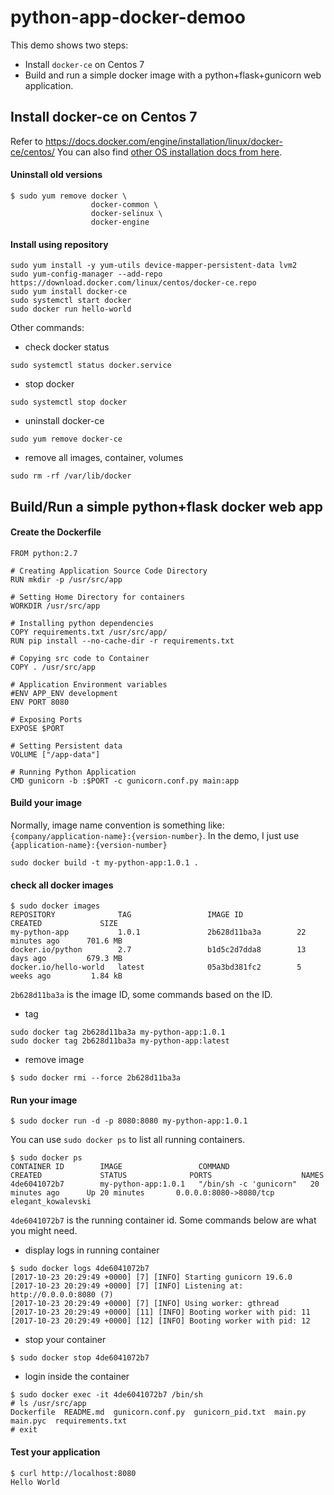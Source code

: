 # python-app-docker-demoo
This demo shows two steps:
+ Install `docker-ce` on Centos 7
+ Build and run a simple docker image with a python+flask+gunicorn web application.

## Install docker-ce on Centos 7
Refer to https://docs.docker.com/engine/installation/linux/docker-ce/centos/
You can also find [other OS installation docs from here](https://docs.docker.com/engine/installation).

#### Uninstall old versions
```
$ sudo yum remove docker \
                  docker-common \
                  docker-selinux \
                  docker-engine
```

#### Install using repository
```
sudo yum install -y yum-utils device-mapper-persistent-data lvm2
sudo yum-config-manager --add-repo https://download.docker.com/linux/centos/docker-ce.repo
sudo yum install docker-ce
sudo systemctl start docker
sudo docker run hello-world
```

Other commands: 
+ check docker status 
```
sudo systemctl status docker.service
```

+ stop docker 
```
sudo systemctl stop docker
```

+ uninstall docker-ce
```
sudo yum remove docker-ce
```

+ remove all images, container, volumes
```
sudo rm -rf /var/lib/docker
```

## Build/Run a simple python+flask docker web app 

#### Create the Dockerfile

```
FROM python:2.7

# Creating Application Source Code Directory
RUN mkdir -p /usr/src/app

# Setting Home Directory for containers
WORKDIR /usr/src/app

# Installing python dependencies
COPY requirements.txt /usr/src/app/
RUN pip install --no-cache-dir -r requirements.txt

# Copying src code to Container
COPY . /usr/src/app

# Application Environment variables
#ENV APP_ENV development
ENV PORT 8080

# Exposing Ports
EXPOSE $PORT

# Setting Persistent data
VOLUME ["/app-data"]

# Running Python Application
CMD gunicorn -b :$PORT -c gunicorn.conf.py main:app
```

#### Build your image
Normally, image name convention is something like: `
{company/application-name}:{version-number}`. In the demo, I just use `{application-name}:{version-number}`

```
sudo docker build -t my-python-app:1.0.1 .
```

#### check all docker images
```
$ sudo docker images
REPOSITORY              TAG                 IMAGE ID            CREATED             SIZE
my-python-app           1.0.1               2b628d11ba3a        22 minutes ago      701.6 MB
docker.io/python        2.7                 b1d5c2d7dda8        13 days ago         679.3 MB
docker.io/hello-world   latest              05a3bd381fc2        5 weeks ago         1.84 kB
```

`2b628d11ba3a` is the image ID, some commands based on the ID.

+ tag 
```
sudo docker tag 2b628d11ba3a my-python-app:1.0.1
sudo docker tag 2b628d11ba3a my-python-app:latest
```

+ remove image
```
$ sudo docker rmi --force 2b628d11ba3a
```

#### Run your image
```
$ sudo docker run -d -p 8080:8080 my-python-app:1.0.1
```


You can use `sudo docker ps` to list all running containers. 
```
$ sudo docker ps
CONTAINER ID        IMAGE                 COMMAND                  CREATED             STATUS              PORTS                    NAMES
4de6041072b7        my-python-app:1.0.1   "/bin/sh -c 'gunicorn"   20 minutes ago      Up 20 minutes       0.0.0.0:8080->8080/tcp   elegant_kowalevski
```

`4de6041072b7` is the running container id. Some commands below are what you might need.

+ display logs in running container
```
$ sudo docker logs 4de6041072b7
[2017-10-23 20:29:49 +0000] [7] [INFO] Starting gunicorn 19.6.0
[2017-10-23 20:29:49 +0000] [7] [INFO] Listening at: http://0.0.0.0:8080 (7)
[2017-10-23 20:29:49 +0000] [7] [INFO] Using worker: gthread
[2017-10-23 20:29:49 +0000] [11] [INFO] Booting worker with pid: 11
[2017-10-23 20:29:49 +0000] [12] [INFO] Booting worker with pid: 12

```

+ stop your container
```
$ sudo docker stop 4de6041072b7
```

+ login inside the container
```
$ sudo docker exec -it 4de6041072b7 /bin/sh
# ls /usr/src/app
Dockerfile  README.md  gunicorn.conf.py  gunicorn_pid.txt  main.py  main.pyc  requirements.txt
# exit
```

#### Test your application
```
$ curl http://localhost:8080
Hello World
```

